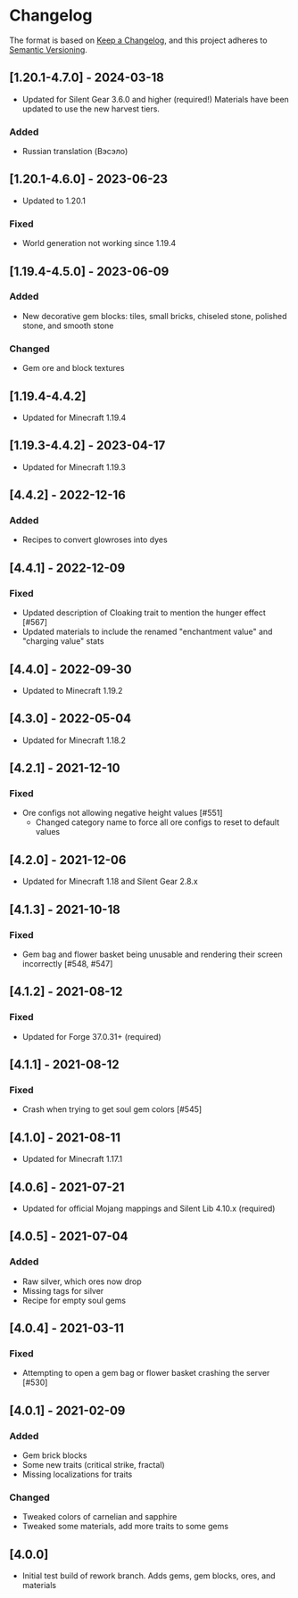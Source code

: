 # Changelog

The format is based on [Keep a Changelog](https://keepachangelog.com/en/1.0.0/),
and this project adheres to [Semantic Versioning](https://semver.org/spec/v2.0.0.html).

## [1.20.1-4.7.0] - 2024-03-18
- Updated for Silent Gear 3.6.0 and higher (required!) Materials have been updated to use the new harvest tiers.
### Added
- Russian translation (Вэсэло)

## [1.20.1-4.6.0] - 2023-06-23
- Updated to 1.20.1
### Fixed
- World generation not working since 1.19.4

## [1.19.4-4.5.0] - 2023-06-09
### Added
- New decorative gem blocks: tiles, small bricks, chiseled stone, polished stone, and smooth stone
### Changed
- Gem ore and block textures

## [1.19.4-4.4.2]
- Updated for Minecraft 1.19.4

## [1.19.3-4.4.2] - 2023-04-17
- Updated for Minecraft 1.19.3

## [4.4.2] - 2022-12-16
### Added
- Recipes to convert glowroses into dyes

## [4.4.1] - 2022-12-09
### Fixed
- Updated description of Cloaking trait to mention the hunger effect [#567]
- Updated materials to include the renamed "enchantment value" and "charging value" stats

## [4.4.0] - 2022-09-30
- Updated to Minecraft 1.19.2

## [4.3.0] - 2022-05-04
- Updated for Minecraft 1.18.2

## [4.2.1] - 2021-12-10
### Fixed
- Ore configs not allowing negative height values [#551]
  - Changed category name to force all ore configs to reset to default values

## [4.2.0] - 2021-12-06
- Updated for Minecraft 1.18 and Silent Gear 2.8.x

## [4.1.3] - 2021-10-18
### Fixed
- Gem bag and flower basket being unusable and rendering their screen incorrectly [#548, #547]

## [4.1.2] - 2021-08-12
### Fixed
- Updated for Forge 37.0.31+ (required)

## [4.1.1] - 2021-08-12
### Fixed
- Crash when trying to get soul gem colors [#545]

## [4.1.0] - 2021-08-11
- Updated for Minecraft 1.17.1

## [4.0.6] - 2021-07-21
- Updated for official Mojang mappings and Silent Lib 4.10.x (required)

## [4.0.5] - 2021-07-04
### Added
- Raw silver, which ores now drop
- Missing tags for silver
- Recipe for empty soul gems

## [4.0.4] - 2021-03-11
### Fixed
- Attempting to open a gem bag or flower basket crashing the server [#530]

## [4.0.1] - 2021-02-09
### Added
- Gem brick blocks
- Some new traits (critical strike, fractal)
- Missing localizations for traits
### Changed
- Tweaked colors of carnelian and sapphire
- Tweaked some materials, add more traits to some gems

## [4.0.0]
- Initial test build of rework branch. Adds gems, gem blocks, ores, and materials
